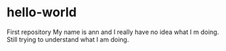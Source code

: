 # hello-world
First repository
My name is ann and I really have no idea what I m doing.
Still trying to understand what I am doing.
